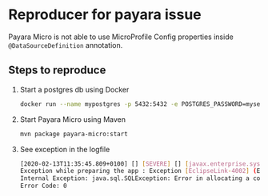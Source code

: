 # Reproducer for payara issue

Payara Micro is not able to use MicroProfile Config properties inside ``@DataSourceDefinition`` annotation.

## Steps to reproduce

1. Start a postgres db using Docker

    ```bash
    docker run --name mypostgres -p 5432:5432 -e POSTGRES_PASSWORD=mysecretpassword -d postgres
    ```

2. Start Payara Micro using Maven

    ```bash
    mvn package payara-micro:start
    ```

3. See exception in the logfile

    ```bash
    [2020-02-13T11:35:45.809+0100] [] [SEVERE] [] [javax.enterprise.system.core] [tid: _ThreadID=1 _ThreadName=main] [timeMillis: 1581590145809] [levelValue: 1000] [[
    Exception while preparing the app : Exception [EclipseLink-4002] (Eclipse Persistence Services - 2.7.4.payara-p2): org.eclipse.persistence.exceptions.DatabaseException
    Internal Exception: java.sql.SQLException: Error in allocating a connection. Cause: Class name is wrong or classpath is not set for : ${MPCONFIG=dataSource.className}
    Error Code: 0
    ```